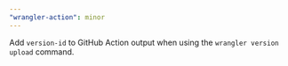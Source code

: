 ```yaml
---
"wrangler-action": minor
---
```


Add `version-id` to GitHub Action output when using the `wrangler version upload` command.
